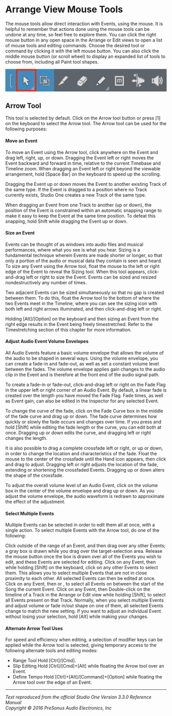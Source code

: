 # Arrange View Mouse Tools
The mouse tools allow direct interaction with Events, using the mouse. It is helpful to remember that actions done using the mouse tools can be undone at any time, so feel free to explore them. You can click the right mouse button in any open space in the Arrange or Edit views to open a list of mouse tools and editing commands. Choose the desired tool or command by clicking it with the left mouse button. You can also click the middle mouse button (or scroll wheel) to display an expanded list of tools to choose from, including all Paint tool shapes.

![Arrow Tool](Images/studio-one-arrange-view-arrow-tool.jpeg)

## Arrow Tool
This tool is selected by default. Click on the Arrow tool button or press [1] on the keyboard to select the Arrow tool. The Arrow tool can be used for the following purposes:

#### Move an Event

To move an Event using the Arrow tool, click anywhere on the Event and drag left, right, up, or down. Dragging the Event left or right moves the Event backward and forward in time, relative to the current Timebase and Timeline zoom. When dragging an Event left or right beyond the viewable arrangement, hold [Space Bar] on the keyboard to speed up the scrolling.

Dragging the Event up or down moves the Event to another existing Track of the same type. If the Event is dragged to a position where no Track currently exists, Studio One creates a new Track of the same type.

When dragging an Event from one Track to another (up or down), the position of the Event is constrained within an automatic snapping range to make it easy to keep the Event at the same time position. To defeat this snapping, hold Shift while dragging the Event up or down.

#### Size an Event

Events can be thought of as windows into audio files and musical performances, where what you see is what you hear. Sizing is a fundamental technique wherein Events are made shorter or longer, so that only a portion of the audio or musical data they contain is seen and heard. To size any Event using the Arrow tool, float the mouse to the left or right edge of the Event to reveal the Sizing tool. When this tool appears, click-and-drag left or right to size the Event. Events can be sized and resized nondestructively any number of times.

Two adjacent Events can be sized simultaneously so that no gap is created between them. To do this, float the Arrow tool to the bottom of where the two Events meet in the Timeline, where you can see the sizing icon with both left and right arrows illuminated, and then click-and-drag left or right.

Holding [Alt]/[Option] on the keyboard and then sizing an Event from the right edge results in the Event being freely timestretched. Refer to the Timestretching section of this chapter for more information.

#### Adjust Audio Event Volume Envelopes

All Audio Events feature a basic volume envelope that allows the volume of the audio to be shaped in several ways. Using the volume envelope, you can create a fade-in and fade-out, as well as set a constant volume level between the fades. The volume envelope applies gain changes to the audio clip in the Event and is therefore at the front end of the audio signal path.

To create a fade-in or fade-out, click-and-drag left or right on the Fade Flag in the upper left or right corner of an Audio Event. By default, a linear fade is created over the length you have moved the Fade Flag. Fade times, as well as Event gain, can also be edited in the Inspector for any selected Event.

To change the curve of the fade, click on the Fade Curve box in the middle of the fade curve and drag up or down. The fade curve determines how quickly or slowly the fade occurs and changes over time. If you press and hold [Shift] while editing the fade length or the curve, you can edit both at once. Dragging up or down edits the curve, and dragging left or right changes the length.

It is also possible to drag a complete crossfade left or right, or up or down, in order to change the location and characteristics of the fade. Float the mouse to the center of the crossfade until the Hand icon appears, then click and drag to adjust. Dragging left or right adjusts the location of the fade, extending or shortening the crossfaded Events. Dragging up or down alters the shape of the crossfade.

To adjust the overall volume level of an Audio Event, click on the volume box in the center of the volume envelope and drag up or down. As you adjust the volume envelope, the audio waveform is redrawn to approximate the effect of the adjustment.

#### Select Multiple Events

Multiple Events can be selected in order to edit them all at once, with a single action. To select multiple Events with the Arrow tool, do one of the following:

Click outside of the range of an Event, and then drag over any other Events; a gray box is drawn while you drag over the target-selection area. Release the mouse button once the box is drawn over all of the Events you wish to edit, and these Events are selected for editing.
Click on any Event, then while holding [Shift] on the keyboard, click on any other Events to select them. This allows you to select multiple Events that are not in close proximity to each other. All selected Events can then be edited at once.
Click on any Event, then or , to select all Events on between the start of the Song the current Event.
Click on any Event, then
Double-click on the timeline of a Track in the Arrange or Edit view while holding [Shift], to select all Events present on that Track.
Normally, when you select multiple Events and adjust volume or fade in/out shape on one of them, all selected Events change to match the new setting. If you want to adjust an individual Event without losing your selection, hold [Alt] while making your changes.

#### Alternate Arrow Tool Uses

For speed and efficiency when editing, a selection of modifier keys can be applied while the Arrow tool is selected, giving temporary access to the following alternate tools and editing modes:

  * Range Tool Hold [Ctrl]/[Cmd].
  * Slip Editing Hold [Ctrl]/[Cmd]+[Alt] while floating the Arrow tool over an Event.
  * Define Tempo Hold [Ctrl]+[Alt]/[Command]+[Option] while floating the Arrow tool over the edge of an Event.

---

*Text reproduced from the official Studio One Version 3.3.0 Reference Manual*  
*Copyright © 2016 PreSonus Audio Electronics, Inc*
